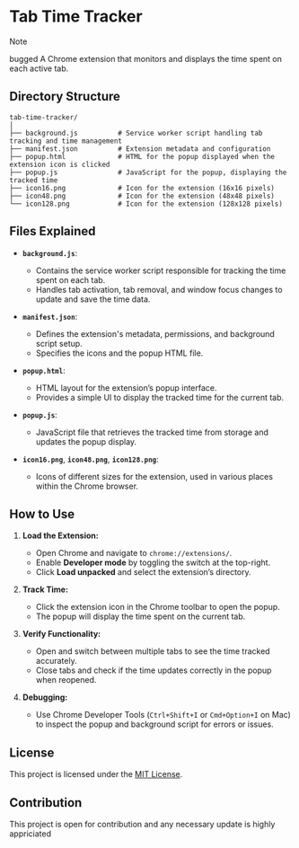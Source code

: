 
# Tab Time Tracker

> [!note]
> bugged
A Chrome extension that monitors and displays the time spent on each active tab.

## Directory Structure

```
tab-time-tracker/
│
├── background.js          # Service worker script handling tab tracking and time management
├── manifest.json          # Extension metadata and configuration
├── popup.html             # HTML for the popup displayed when the extension icon is clicked
├── popup.js               # JavaScript for the popup, displaying the tracked time
├── icon16.png             # Icon for the extension (16x16 pixels)
├── icon48.png             # Icon for the extension (48x48 pixels)
└── icon128.png            # Icon for the extension (128x128 pixels)
```

## Files Explained

- **`background.js`**: 
  - Contains the service worker script responsible for tracking the time spent on each tab.
  - Handles tab activation, tab removal, and window focus changes to update and save the time data.

- **`manifest.json`**: 
  - Defines the extension's metadata, permissions, and background script setup.
  - Specifies the icons and the popup HTML file.

- **`popup.html`**: 
  - HTML layout for the extension’s popup interface.
  - Provides a simple UI to display the tracked time for the current tab.

- **`popup.js`**: 
  - JavaScript file that retrieves the tracked time from storage and updates the popup display.

- **`icon16.png`**, **`icon48.png`**, **`icon128.png`**:
  - Icons of different sizes for the extension, used in various places within the Chrome browser.

## How to Use

1. **Load the Extension:**
   - Open Chrome and navigate to `chrome://extensions/`.
   - Enable **Developer mode** by toggling the switch at the top-right.
   - Click **Load unpacked** and select the extension’s directory.

2. **Track Time:**
   - Click the extension icon in the Chrome toolbar to open the popup.
   - The popup will display the time spent on the current tab.

3. **Verify Functionality:**
   - Open and switch between multiple tabs to see the time tracked accurately.
   - Close tabs and check if the time updates correctly in the popup when reopened.

4. **Debugging:**
   - Use Chrome Developer Tools (`Ctrl+Shift+I` or `Cmd+Option+I` on Mac) to inspect the popup and background script for errors or issues.

## License

This project is licensed under the [MIT License](LICENSE).

## Contribution

This project is open for contribution and any necessary update is highly appriciated
